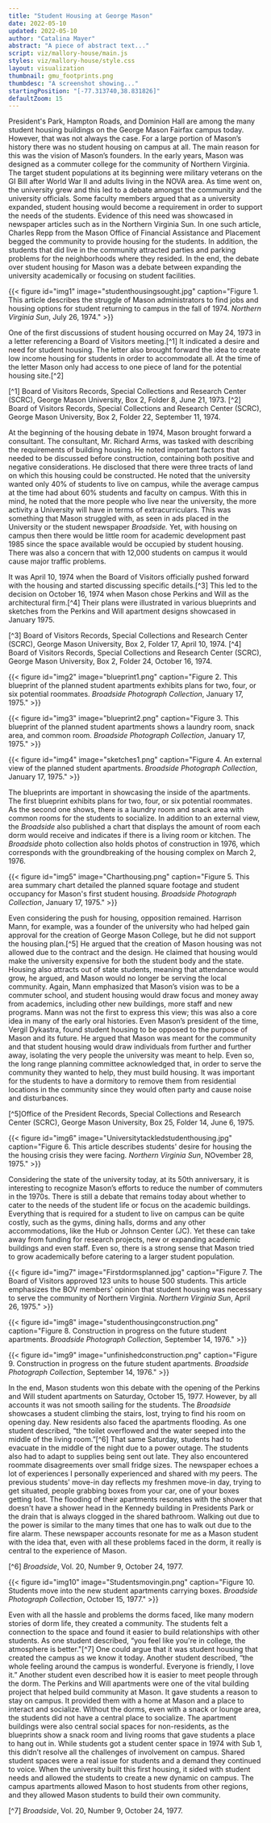 ```yaml
---
title: "Student Housing at George Mason"
date: 2022-05-10
updated: 2022-05-10
author: "Catalina Mayer"
abstract: "A piece of abstract text..."
script: viz/mallory-house/main.js
styles: viz/mallory-house/style.css
layout: visualization
thumbnail: gmu_footprints.png
thumbdesc: "A screenshot showing..."
startingPosition: "[-77.313740,38.831826]"
defaultZoom: 15 
---
```


<span class="notation" data-id="1" data-zoom="17" data-lat="38.827128" data-lon="-77.311517">President's Park,</span> <span class="notation" data-id="1" data-zoom="17" data-lat="38.834063" data-lon="-77.315254">Hampton Roads, and Dominion Hall</span> are among the many student housing buildings on the George Mason Fairfax campus today. However, that was not always the case. For a large portion of Mason’s history there was no student housing on campus at all. The main reason for this was the vision of Mason’s founders. In the early years, Mason was designed as a commuter college for the community of Northern Virginia. The target student populations at its beginning were military veterans on the GI Bill after World War II and adults living in the NOVA area. As time went on, the university grew and this led to a debate amongst the community and the university officials. Some faculty members argued that as a university expanded, student housing would become a requirement in order to support the needs of the students. Evidence of this need was showcased in newspaper articles such as in the Northern Virginia Sun. In one such article,  Charles Repp from the Mason Office of Financial Assistance and Placement begged the community to provide housing for the students. In addition, the students that did live in the community attracted parties and parking problems for the neighborhoods where they resided. In the end, the debate over student housing for Mason was a debate between expanding the university academically or focusing on student facilities. 

{{< figure id="img1" image="studenthousingsought.jpg" caption="Figure 1. This article describes the struggle of Mason administrators to find jobs and housing options for student returning to campus in the fall of 1974. *Northern Virginia Sun*, July 26, 1974." >}}

One of the first discussions of student housing occurred on May 24, 1973 in a letter referencing a Board of Visitors meeting.[^1] It indicated a desire and need for student housing. The letter also brought forward the idea to create low income housing for students in order to accommodate all. At the time of the letter Mason only had access to one piece of land for the potential housing site.[^2] 

[^1] Board of Visitors Records, Special Collections and Research Center (SCRC), George Mason University, Box 2, Folder 8, June 21, 1973. 
[^2] Board of Visitors Records, Special Collections and Research Center (SCRC), George Mason University, Box 2, Folder 22, September 11, 1974. 

At the beginning of the housing debate in 1974, Mason brought forward a consultant. The consultant, Mr. Richard Arms, was tasked with describing the requirements of building housing. He noted important factors that needed to be discussed before construction, containing both positive and negative considerations. He disclosed that there were three tracts of land on which this housing could be constructed. He noted that the university wanted only 40% of students to live on campus, while the average campus at the time had about 60% students and faculty on campus. With this in mind, he noted that the more people who live near the university, the more activity a University will have in terms of extracurriculars. This was something that Mason struggled with, as seen in ads placed in the University or the student newspaper *Broadside.* Yet, with housing on campus then there would be little room for academic development past 1985 since the space available would be occupied by student housing. There was also a concern that with 12,000 students on campus it would cause major traffic problems. 

It was April 10, 1974 when the Board of Visitors officially pushed forward with the housing and started discussing specific details.[^3] This led to the decision on October 16, 1974 when Mason chose Perkins and Will as the architectural firm.[^4] Their plans were illustrated in various blueprints and sketches from the Perkins and Will apartment designs showcased in January 1975. 

[^3] Board of Visitors Records, Special Collections and Research Center (SCRC), George Mason University, Box 2, Folder 17, April 10, 1974.
[^4] Board of Visitors Records, Special Collections and Research Center (SCRC), George Mason University, Box 2, Folder 24, October 16, 1974.

{{< figure id="img2" image="blueprint1.png" caption="Figure 2. This blueprint of the planned student apartments exhibits plans for two, four, or six potential roommates. *Broadside Photograph Collection*, January 17, 1975." >}}

{{< figure id="img3" image="blueprint2.png" caption="Figure 3. This blueprint of the planned student apartments shows a laundry room, snack area, and common room. *Broadside Photograph Collection*, January 17, 1975." >}}

{{< figure id="img4" image="sketches1.png" caption="Figure 4. An external view of the planned student apartments. *Broadside Photograph Collection*, January 17, 1975." >}}

The blueprints are important in showcasing the inside of the apartments. The first blueprint exhibits plans for two, four, or six potential roommates. As the second one shows, there is a laundry room and snack area with common rooms for the students to socialize.  In addition to an external view, the *Broadside* also published a chart that displays the amount of room each dorm would receive and indicates if there is a living room or kitchen. The *Broadside* photo collection also holds photos of construction in 1976, which corresponds with the groundbreaking of the housing complex on March 2, 1976.

{{< figure id="img5" image="Charthousing.png" caption="Figure 5. This area summary chart detailed the planned square footage and student occupancy for Mason's first student housing. *Broadside Photograph Collection*, January 17, 1975." >}}

Even considering the push for housing, opposition remained. Harrison Mann, for example, was a founder of the university who had helped gain approval for the creation of George Mason College, but he did not support the housing plan.[^5] He argued that the creation of Mason housing was not allowed due to the contract and the design. He claimed that housing would make the university expensive for both the student body and the state. Housing also attracts out of state students, meaning that attendance would grow, he argued, and Mason would no longer be serving the local community. Again, Mann emphasized that Mason’s vision was to be a commuter school, and student housing would draw focus and money away from academics, including other new buildings, more staff and new programs. Mann was not the first to express this view; this was also a core idea in many of the early oral histories. Even Mason’s president of the time, Vergil Dykastra, found student housing to be opposed to the purpose of Mason and its future. He argued that Mason was meant for the community and that student housing would draw individuals from further and further away, isolating the very people the university was meant to help. Even so, the long range planning committee acknowledged that, in order to serve the community they wanted to help, they must build housing. It was important for the students to have a dormitory to remove them from residential locations in the community since they would often party and cause noise and disturbances.  

[^5]Office of the President Records, Special Collections and Research Center (SCRC), George Mason University, Box 25, Folder 14, June 6, 1975.

{{< figure id="img6" image="Universitytackledstudenthousing.jpg" caption="Figure 6. This article describes students' desire for housing the the housing crisis they were facing. *Northern Virginia Sun*, NOvember 28, 1975." >}}

Considering the state of the university today, at its 50th anniversary, it is interesting to recognize Mason’s efforts to reduce the number of commuters in the 1970s. There is still a debate that remains today about whether to cater to the needs of the student life or focus on the academic buildings. Everything that is required for a student to live on campus can be quite costly, such as the gyms, dining halls, dorms and any other accommodations, like the Hub or Johnson Center (JC). Yet these can take away from funding for research projects, new or expanding academic buildings and even staff. Even so, there is a strong sense that Mason tried to grow academically before catering to a larger student population. 

{{< figure id="img7" image="Firstdormsplanned.jpg" caption="Figure 7. The Board of Visitors approved 123 units to house 500 students. This article emphasizes the BOV members' opinion that student housing was necessary to serve the community of Northern Virginia. *Northern Virginia Sun*, April 26, 1975." >}}

{{< figure id="img8" image="studenthousingconstruction.png" caption="Figure 8. Construction in progress on the future student apartments. *Broadside Photograph Collection*, September 14, 1976." >}}

{{< figure id="img9" image="unfinishedconstruction.png" caption="Figure 9. Construction in progress on the future student apartments. *Broadside Photograph Collection*, September 14, 1976." >}}

In the end, Mason students won this debate with the <span class="notation" data-id="1" data-zoom="17" data-lat="38.831351" data-lon="-77.310098">opening of the Perkins and Will student apartments</span> on Saturday, October 15, 1977. However, by all accounts it was not smooth sailing for the students. The *Broadside* showcases a student climbing the stairs, lost, trying to find his room on opening day. New residents also faced the apartments flooding. As one student described, “the toilet overflowed and the water seeped into the middle of the living room.”[^6] That same Saturday, students had to evacuate in the middle of the night due to a power outage. The students also had to adapt to supplies being sent out late. They also encountered roommate disagreements over small fridge sizes. The newspaper echoes a lot of experiences I personally experienced and shared with my peers. The previous students' move-in day reflects my freshmen move-in day, trying to get situated, people grabbing boxes from your car, one of your boxes getting lost. The flooding of their apartments resonates with the shower that doesn't have a shower head in the Kennedy building in Presidents Park or the drain that is always clogged in the shared bathroom. Walking out due to the power is similar to the many times that one has to walk out due to the fire alarm. These newspaper accounts  resonate for me as a Mason student with the idea that, even with all these problems faced in the dorm, it really is central to the experience of Mason.

[^6] *Broadside*, Vol. 20, Number 9, October 24, 1977.

{{< figure id="img10" image="Studentsmovingin.png" caption="Figure 10. Students move into the new student apartments carrying boxes. *Broadside Photograph Collection*, October 15, 1977." >}}

Even with all the hassle and problems the dorms faced, like many modern stories of dorm life, they created a community. The students felt a connection to the space and found it easier to build relationships with other students. As one student described, “you feel like you're in college, the atmosphere is better."[^7]  One could argue that it was student housing that created the campus as we know it today.  Another student described, “the whole feeling around the campus is wonderful. Everyone is friendly, I love it.” Another student even described how it is easier to meet people through the dorm. The Perkins and Will apartments were one of the vital building project that helped build  community at Mason. It gave students a reason to stay on campus. It provided them with a home at Mason and a place to interact and socialize. Without the dorms, even with a snack or lounge area, the students did not have a central place to socialize. The apartment buildings were also central social spaces for non-residents, as the blueprints show a snack room and living rooms that gave students a place to hang out in. While students got a student center space in 1974 with Sub 1, this didn’t resolve all the challenges of involvement on campus.  Shared student spaces were a real issue for students and a demand they continued to voice. When the university built this first housing, it sided with student needs and allowed the students to create a new dynamic on  campus. The campus apartments allowed Mason to host students from other regions, and they allowed Mason students to build their own community. 

[^7] *Broadside*, Vol. 20, Number 9, October 24, 1977.



